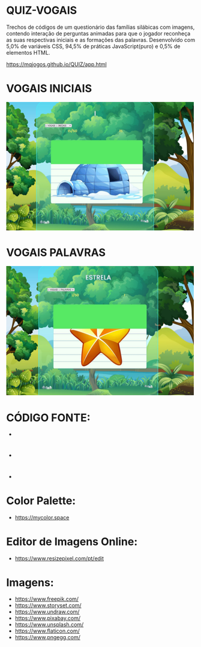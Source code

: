 # QUIZ-VOGAIS
Trechos de códigos de um questionário das famílias silábicas com imagens, contendo interação de perguntas animadas para que o jogador reconheça as suas respectivas iniciais e as formações das palavras. Desenvolvido com 5,0% de variáveis CSS, 94,5% de práticas JavaScript(puro) e 0,5% de elementos HTML.

https://mqjogos.github.io/QUIZ/app.html

<h1>VOGAIS INICIAIS</h1>
<img src="001.jpg" width="500px">

<h1>VOGAIS PALAVRAS</h1>
<img src="002.jpg" width="500px">
  
# CÓDIGO FONTE:
 - 
#
 - 
#
 - 
#


# Color Palette:
 - https://mycolor.space

# Editor de Imagens Online:
 - https://www.resizepixel.com/pt/edit

# Imagens:
- https://www.freepik.com/
- https://www.storyset.com/
- https://www.undraw.com/
- https://www.pixabay.com/
- https://www.unsplash.com/
- https://www.flaticon.com/
- https://www.pngegg.com/

